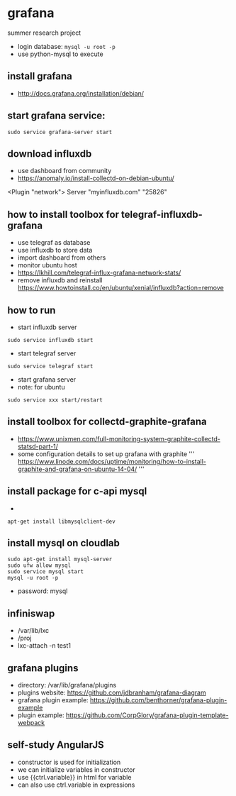 # grafana
summer research project

* login database: ```mysql -u root -p```
* use python-mysql to execute

## install grafana
* http://docs.grafana.org/installation/debian/

## start grafana service:
```
sudo service grafana-server start
```

## download influxdb
* use dashboard from community
* https://anomaly.io/install-collectd-on-debian-ubuntu/

&lt;Plugin "network"&gt;
    Server "myinfluxdb.com" "25826"
  
## how to install toolbox for telegraf-influxdb-grafana
* use telegraf as database
* use influxdb to store data
* import dashboard from others
* monitor ubuntu host
* https://lkhill.com/telegraf-influx-grafana-network-stats/
* remove influxdb and reinstall https://www.howtoinstall.co/en/ubuntu/xenial/influxdb?action=remove

## how to run
* start influxdb server
```
sudo service influxdb start
```
* start telegraf server
```
sudo service telegraf start
```
* start grafana server
* note: for ubuntu
```
sudo service xxx start/restart
```


## install toolbox for collectd-graphite-grafana
* https://www.unixmen.com/full-monitoring-system-graphite-collectd-statsd-part-1/
* some configuration details to set up grafana with graphite
'''
https://www.linode.com/docs/uptime/monitoring/how-to-install-graphite-and-grafana-on-ubuntu-14-04/
'''

## install package for c-api mysql
* 
```
apt-get install libmysqlclient-dev 
```

## install mysql on cloudlab
```
sudo apt-get install mysql-server
sudo ufw allow mysql
sudo service mysql start
mysql -u root -p
```
* password: mysql

## infiniswap
* /var/lib/lxc
* /proj
* lxc-attach -n test1

## grafana plugins
* directory: /var/lib/grafana/plugins
* plugins website: https://github.com/jdbranham/grafana-diagram
* grafana plugin example: https://github.com/benthorner/grafana-plugin-example
* plugin example: https://github.com/CorpGlory/grafana-plugin-template-webpack

## self-study AngularJS
* constructor is used for initialization
* we can initialize variables in constructor
* use {{ctrl.variable}} in html for variable
* can also use ctrl.variable in expressions